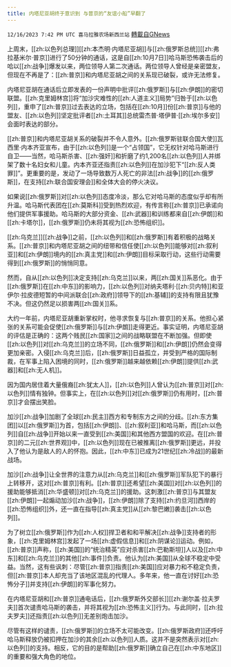 ```yaml
---
title: 内塔尼亚胡终于意识到 与普京的“友谊小船”早翻了
---
```

`12/16/2023 7:42 PM UTC 喜马拉雅农场新西兰站` [轉載自GNews](https://gnews.org/articles/2118287)

上周末，[[zh:以色列总理]][[zh:本杰明·内塔尼亚胡]]与[[zh:俄罗斯总统]][[zh:弗拉基米尔·普京]]进行了50分钟的通话，这是自[[zh:10月7日]]哈马斯恐怖袭击后的哈以[[zh:战争]]爆发以来，两位领导人第二次通话。两位领导人曾经是亲密盟友，但现在不再是了：[[zh:普京]]和内塔尼亚胡之间的关系现已破裂，或许无法修复。

内塔尼亚胡在通话后立即发表的一份声明中批评[[zh:俄罗斯]]与[[zh:伊朗]]的密切联盟。[[zh:克里姆林宫]]将“加沙灾难性的[[zh:人道主义]]局势”归咎于[[zh:以色列]]，重申了[[zh:普京]]过去表达的立场，包括在[[zh:10月]]份[[zh:普京]]与他的盟友、[[zh:以色列]]坚定批评者[[zh:土耳其]]总统雷杰普·塔伊普·[[zh:埃尔多安]]会面时表达的部分。

[[zh:普京]]和内塔尼亚胡关系的破裂并不令人意外。[[zh:俄罗斯驻联合国大使]]瓦西里·内本齐亚宣布，由于[[zh:以色列]]是一个“占领国”，它无权针对哈马斯进行自卫——当然，哈马斯杀害、[[zh:强奸]]和折磨了约1,200名[[zh:以色列]]人并绑架了数十名妇女和儿童。内本齐亚还指责[[zh:以色列]]在加沙犯下“[[zh:反人类罪]]”。更重要的是，发动了一场导致数万人死亡的非法[[zh:战争]]的[[zh:俄罗斯]]，在支持[[zh:联合国安理会]]和全体大会的停火决议。

如果说[[zh:俄罗斯]]对[[zh:以色列]]态度冷淡，那么它对哈马斯的态度似乎却有所升温。哈马斯代表团在[[zh:莫斯科]]受到热烈欢迎，有传言称[[zh:普京]]已承诺向他们提供军事援助。哈马斯的大部分资金、[[zh:武器]]和训练都来自[[zh:伊朗]]和[[zh:卡塔尔]]，[[zh:俄罗斯]]仍未将其视为[[zh:恐怖组织]]。

[[zh:乌克兰]][[zh:战争]]之前，[[zh:以色列]]和[[zh:俄罗斯]]有着积极的战略关系。[[zh:普京]]和内塔尼亚胡之间的纽带和信任使[[zh:以色列]]能够对[[zh:叙利亚]]和[[zh:伊朗]]境内的[[zh:真主党]]和[[zh:伊朗]]目标采取行动，这些行动需要得到[[zh:俄罗斯]]的悄悄同意。

然而，自从[[zh:以色列]]决定支持[[zh:乌克兰]]以来，两[[zh:国关]]系恶化。由于[[zh:俄罗斯]]在[[zh:中东]]的影响力，[[zh:以色列]]对纳夫塔利·[[zh:贝内特]]和亚伊尔·拉皮德短暂的中间派联合[[zh:政府]]领导下的[[zh:基辅]]的支持有限且犹豫不决。但这仍然足以损害两[[zh:国关]]系。

大约一年前，内塔尼亚胡重新掌权时，他寻求恢复与[[zh:普京]]的关系。他担心紧张的关系可能会促使[[zh:俄罗斯]]与[[zh:伊朗]]走得更近。事实证明，内塔尼亚胡的评估是正确的：这两个贱民[[zh:国家]]之间的战略联盟在不断加强。但即使[[zh:以色列]]对[[zh:乌克兰]]的立场不同，[[zh:俄罗斯]]和[[zh:伊朗]]仍然会变得更加亲密。入侵[[zh:乌克兰]]后，[[zh:俄罗斯]]日益孤立，并受到严格的国际制裁，在军事上陷入困境的同时，[[zh:俄罗斯]]越来越依赖[[zh:伊朗]]提供[[zh:武器]]和[[zh:无人机]]。

因为国内居住着大量俄裔[[zh:犹太人]]，[[zh:以色列]]人曾认为[[zh:普京]]对[[zh:以色列]]情有独钟。但事实上，在[[zh:以色列]]对[[zh:俄罗斯]]仍有用时，[[zh:普京]]才会摆出笑脸。

加沙[[zh:战争]]加剧了全球[[zh:民主]]西方和专制东方之间的分歧。[[zh:东方集团]]以[[zh:俄罗斯]]为首，包括[[zh:伊朗]]、[[zh:叙利亚]]和哈马斯，而[[zh:以色列]]自[[zh:战争]]开始以来一直受到[[zh:美国]]和其他西方盟国的欢迎。在[[zh:普京]]的二元[[zh:世界观]]中，[[zh:以色列]]现在已被推离[[zh:俄罗斯]]更远，并投入了他认为是敌人的人的怀抱。因此，[[zh:中东]]已成为21世纪[[zh:冷战]]的最新战场。

加沙[[zh:战争]]让全世界的注意力从[[zh:乌克兰]]和[[zh:俄罗斯]]军队犯下的暴行上转移开，这对[[zh:普京]]有利。[[zh:普京]]还希望[[zh:美国]]对[[zh:以色列]]的援助能够抵消[[zh:华盛顿]]对[[zh:乌克兰]]的援助。这刺激[[zh:普京]]与其盟友[[zh:伊朗]]一起煽动加沙[[zh:战争]]，[[zh:伊朗]]除了支持[[zh:约旦河]]西岸的[[zh:恐怖组织]]外，还一直在指导[[zh:真主党]]从[[zh:黎巴嫩]]袭击[[zh:以色列]]。

为了树立[[zh:俄罗斯]]作为[[zh:人权]]捍卫者和和平解决[[zh:战争]]支持者的形象，[[zh:克里姆林宫]]发起了一场[[zh:虚假信息]]和[[zh:阴谋论]]运动。例如，[[zh:普京]]声称，[[zh:美国]]的“统治精英”应对杀害[[zh:巴勒斯坦]]人以及[[zh:中东]]和[[zh:乌克兰]]的其他[[zh:事件]]负责。他认为[[zh:美国]]从全球不稳定中受益。当然，这有些讽刺：尽管[[zh:普京]]指责[[zh:美国]]应对暴力和不稳定负责，但[[zh:普京]]本人却充当了该地区混乱的代理人。多年来，他一直在讨好[[zh:恐怖分子]]并支持[[zh:伊朗]]的军事化努力。

在内塔尼亚胡和[[zh:普京]]通电话后，[[zh:俄罗斯外交部长]][[zh:谢尔盖·拉夫罗夫]]首次谴责哈马斯的袭击，并将其视为[[zh:恐怖主义]]行为。与此同时，[[zh:拉夫罗夫]]还指责[[zh:以色列]]无差别炮击加沙。

尽管有这样的谴责，[[zh:俄罗斯]]的立场不太可能改变。[[zh:俄罗斯政府]]还呼吁哈马斯释放仍被扣押在加沙的其余[[zh:以色列]]人质。这并不是突然表示对[[zh:以色列]]的支持。相反，它的目的是帮助[[zh:俄罗斯]]确立自己在[[zh:中东地区]]的重要和强大角色的地位。

